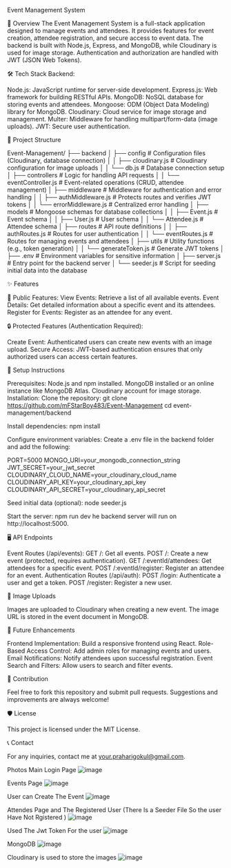 Event Management System


📜 Overview
The Event Management System is a full-stack application designed to manage events and attendees. It provides features for event creation, attendee registration, and secure access to event data. The backend is built with Node.js, Express, and MongoDB, while Cloudinary is used for image storage. Authentication and authorization are handled with JWT (JSON Web Tokens).


🛠️ Tech Stack
Backend:

Node.js: JavaScript runtime for server-side development.
Express.js: Web framework for building RESTful APIs.
MongoDB: NoSQL database for storing events and attendees.
Mongoose: ODM (Object Data Modeling) library for MongoDB.
Cloudinary: Cloud service for image storage and management.
Multer: Middleware for handling multipart/form-data (image uploads).
JWT: Secure user authentication.


📂 Project Structure

Event-Management/
├── backend
│   ├── config               # Configuration files (Cloudinary, database connection)
│   │   ├── cloudinary.js    # Cloudinary configuration for image uploads
│   │   └── db.js            # Database connection setup
│   ├── controllers          # Logic for handling API requests
│   │   └── eventController.js  # Event-related operations (CRUD, attendee management)
│   ├── middleware           # Middleware for authentication and error handling
│   │   ├── authMiddleware.js  # Protects routes and verifies JWT tokens
│   │   └── errorMiddleware.js # Centralized error handling
│   ├── models               # Mongoose schemas for database collections
│   │   ├── Event.js         # Event schema
│   │   ├── User.js          # User schema
│   │   └── Attendee.js      # Attendee schema
│   ├── routes               # API route definitions
│   │   ├── authRoutes.js    # Routes for user authentication
│   │   └── eventRoutes.js   # Routes for managing events and attendees
│   ├── utils                # Utility functions (e.g., token generation)
│   │   └── generateToken.js # Generate JWT tokens
│   ├── .env                 # Environment variables for sensitive information
│   ├── server.js            # Entry point for the backend server
│   └── seeder.js            # Script for seeding initial data into the database



✨ Features


🔹 Public Features:
View Events: Retrieve a list of all available events.
Event Details: Get detailed information about a specific event and its attendees.
Register for Events: Register as an attendee for any event.


🔒 Protected Features (Authentication Required):


Create Event: Authenticated users can create new events with an image upload.
Secure Access: JWT-based authentication ensures that only authorized users can access certain features.



🔧 Setup Instructions


Prerequisites:
Node.js and npm installed.
MongoDB installed or an online instance like MongoDB Atlas.
Cloudinary account for image storage.
Installation:
Clone the repository:
git clone https://github.com/mFStarBoy483/Event-Management
cd event-management/backend


Install dependencies:
npm install


Configure environment variables:
Create a .env file in the backend folder and add the following:

PORT=5000
MONGO_URI=your_mongodb_connection_string
JWT_SECRET=your_jwt_secret
CLOUDINARY_CLOUD_NAME=your_cloudinary_cloud_name
CLOUDINARY_API_KEY=your_cloudinary_api_key
CLOUDINARY_API_SECRET=your_cloudinary_api_secret


Seed initial data (optional):
node seeder.js


Start the server:
npm run dev
he backend server will run on http://localhost:5000.


🖥️ API Endpoints


Event Routes (/api/events):
GET /: Get all events.
POST /: Create a new event (protected, requires authentication).
GET /:eventId/attendees: Get attendees for a specific event.
POST /:eventId/register: Register an attendee for an event.
Authentication Routes (/api/auth):
POST /login: Authenticate a user and get a token.
POST /register: Register a new user.


📸 Image Uploads


Images are uploaded to Cloudinary when creating a new event. The image URL is stored in the event document in MongoDB.

🚀 Future Enhancements


Frontend Implementation: Build a responsive frontend using React.
Role-Based Access Control: Add admin roles for managing events and users.
Email Notifications: Notify attendees upon successful registration.
Event Search and Filters: Allow users to search and filter events.


🤝 Contribution


Feel free to fork this repository and submit pull requests. Suggestions and improvements are always welcome!

🛡️ License


This project is licensed under the MIT License.


📞 Contact


For any inquiries, contact me at your.praharigokul@gmail.com.



Photos 
Main Login Page
![image](https://github.com/user-attachments/assets/60309c9e-fd18-4f80-8c51-bb707d52ebf2)

Events Page
![image](https://github.com/user-attachments/assets/f34cc7b4-0722-4d87-8a83-2ccf832c96d1)

User can Create The Event
![image](https://github.com/user-attachments/assets/29c26b0c-84a9-41ad-8d02-8897a975c182)

Attendes Page and The Registered User (There Is a Seeder File So the user Have Not Rgistered ) 
![image](https://github.com/user-attachments/assets/c89a5130-0ce3-43c2-9f55-80e2db46a9a5)

Used The Jwt Token For the user
![image](https://github.com/user-attachments/assets/6d1b3158-de6e-4b86-8d39-c50607cd690e)

MongoDB 
![image](https://github.com/user-attachments/assets/e9e7388e-63d8-4f58-bb75-1bbda1aea384)

Cloudinary is used to store the images
![image](https://github.com/user-attachments/assets/6a1a7e31-bcb7-495b-b1ca-5e3ea2126f5d)

